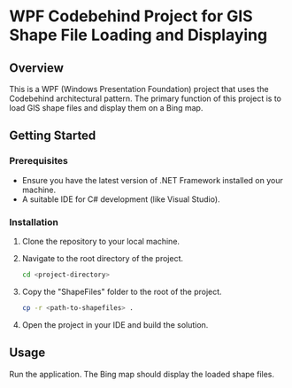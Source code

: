 # WPF Codebehind Project for GIS Shape File Loading and Displaying

## Overview
This is a WPF (Windows Presentation Foundation) project that uses the Codebehind architectural pattern. The primary function of this project is to load GIS shape files and display them on a Bing map.

## Getting Started

### Prerequisites
- Ensure you have the latest version of .NET Framework installed on your machine.
- A suitable IDE for C# development (like Visual Studio).

### Installation
1. Clone the repository to your local machine.
2. Navigate to the root directory of the project.

    ```bash
    cd <project-directory>
    ```
3. Copy the "ShapeFiles" folder to the root of the project.

    ```bash
    cp -r <path-to-shapefiles> .
    ```
4. Open the project in your IDE and build the solution.

## Usage
Run the application. The Bing map should display the loaded shape files.

